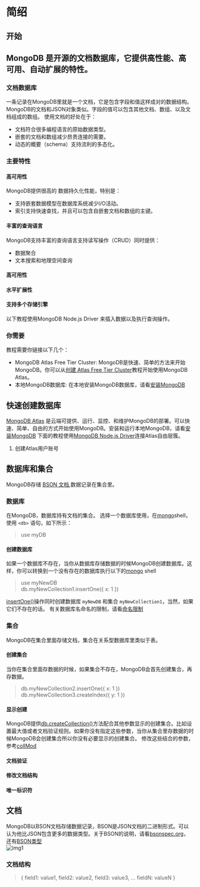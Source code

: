 # 简绍
## 开始
MongoDB 是开源的文档数据库，它提供高性能、高可用、自动扩展的特性。  
---
### 文档数据库
  一条记录在MongoDB里就是一个文档，它是包含字段和值这样成对的数据结构。MongoDB的文档和JSON对象类似。字段的值可以包含其他文档、数组、以及文档组成的数组。
  使用文档的好处在于：
  * 文档符合很多编程语言的原始数据类型。
  * 嵌套的文档和数组减少昂贵连接的需要。
  * 动态的概要（schema）支持流利的多态化。

### 主要特性
#### 高可用性
MongoDB提供很高的 数据持久化性能，特别是：
* 支持嵌套数据模型在数据库系统减少I/O活动。
* 索引支持快速查找，并且可以包含自嵌套文档和数组的主键。
#### 丰富的查询语言
MongoDB支持丰富的查询语言支持读写操作（CRUD）同时提供：
* 数据聚合
* 文本搜索和地理空间查询
#### 高可用性
#### 水平扩展性
#### 支持多个存储引擎

以下教程使用MongoDB Node.js Driver 来插入数据以及执行查询操作。
### 你需要
教程需要你链接以下几个：
* MongoDB Atlas Free Tier Cluster: MongoDB是快速、简单的方法来开始MongoDB。你可以从[创建 Atlas Free Tier Cluster](https://docs.mongodb.com/manual/tutorial/atlas-free-tier-setup/#create-free-tier-manual)教程开始使用MongoDB Atlas。
* 本地MongoDB数据库: 在本地安装MongoDB数据库，请看[安装MongoDB](https://docs.mongodb.com/manual/installation/#tutorial-installation)
## 快速创建数据库
[MongoDB Atlas](https://www.mongodb.com/cloud/atlas?utm_source=atlas-free-tier-setup&utm_campaign=20-docs-in-20-days&utm_medium=docs) 是云端可提供、运行、监控、和维护MongoDB的部署。可以快速、简单、自由的方式开始使用MongoDB。安装和运行本地MongoDB，请看[安装MongoDB](https://docs.mongodb.com/manual/installation/#tutorial-installation)
下面的教程使用[MongoDB Node.js Driver](http://mongodb.github.io/node-mongodb-native/2.2/)连接Atlas自由层簇。
1. 创建Atlas用户账号
## 数据库和集合
MongoDB存储 [BSON 文档](https://docs.mongodb.com/manual/core/document/#bson-document-format),数据记录在集合里。
### 数据库
在MongoDB，数据库持有文档的集合。
选择一个数据库使用，在[mongo](https://docs.mongodb.com/manual/reference/program/mongo/#bin.mongo)shell，使用 `<db>` 语句，如下所示：
> use myDB
#### **创建数据库**
如果一个数据库不存在，当你从数据库存储数据的时候MongoDB创建数据库。这样，你可以转换到一个没有存在的数据库执行以下的[mongo](https://docs.mongodb.com/manual/reference/program/mongo/#bin.mongo)  shell  

> use myNewDB  
> db.myNewCollection1.insertOne({ x: 1 })  

[insertOne()]()操作同时创建数据库 `myNewDB` 和集合 `myNewCollection1`，当然，如果它们不存在的话。
有关数据库名命名的限制，请看[命名限制](https://docs.mongodb.com/manual/reference/limits/#restrictions-on-db-names)
### 集合
MongoDB在集合里面存储文档，集合在关系型数据库里类似于表。
#### **创建集合**
当你在集合里面存数据的时候，如果集合不存在，MongoDB会首先创建集合，再存数据。
> db.myNewCollection2.insertOne({ x: 1 })
> db.myNewCollection3.createIndex({ y: 1 })

#### **显示创建**
MongoDB提供[db.createCollection()](https://docs.mongodb.com/manual/reference/method/db.createCollection/#db.createCollection)方法配合其他参数显示的创建集合。比如设置最大值或者文档验证规则。如果你没有指定这些参数，当你从集合里存数据的时候MongoDB会创建集合所以你没有必要显示的创建集合。
修改这些结合的参数，参考[collMod](https://docs.mongodb.com/manual/reference/command/collMod/#dbcmd.collMod)

#### **文档验证**
#### **修改文档结构**
#### **唯一标识符**

## 文档
MongoDB以BSON文档存储数据记录，BSON是JSON文档的二进制形式。可以认为他比JSON包含更多的数据类型。关于BSON的说明，请看[bsonspec.org](http://bsonspec.org/)，还有[BSON类型](https://docs.mongodb.com/manual/reference/bson-types/)  
![img1](https://docs.mongodb.com/manual/_images/crud-annotated-document.bakedsvg.svg "mig1")  
 ### 文档结构
> {
>   field1: value1,
>   field2: value2,
>   field3: value3,
>   ...
>   fieldN: valueN
> }
